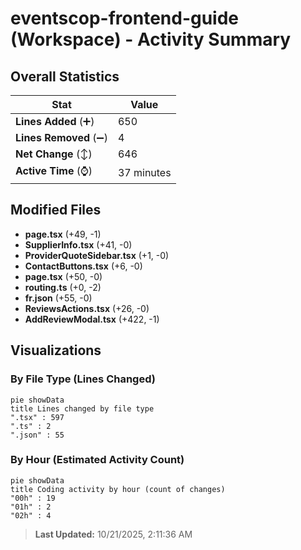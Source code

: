 # eventscop-frontend-guide (Workspace) - Activity Summary 

## Overall Statistics

| Stat                   | Value                                                             |
| ---------------------- | ----------------------------------------------------------------- |
| **Lines Added** (➕)   | 650                                          |
| **Lines Removed** (➖) | 4                                        |
| **Net Change** (↕)    | 646                |
| **Active Time** (⌚)   | 37 minutes |


## Modified Files
- **page.tsx** (+49, -1)
- **SupplierInfo.tsx** (+41, -0)
- **ProviderQuoteSidebar.tsx** (+1, -0)
- **ContactButtons.tsx** (+6, -0)
- **page.tsx** (+50, -0)
- **routing.ts** (+0, -2)
- **fr.json** (+55, -0)
- **ReviewsActions.tsx** (+26, -0)
- **AddReviewModal.tsx** (+422, -1)

## Visualizations

### By File Type (Lines Changed)

```mermaid
pie showData
title Lines changed by file type
".tsx" : 597
".ts" : 2
".json" : 55
```

### By Hour (Estimated Activity Count)

```mermaid
pie showData
title Coding activity by hour (count of changes)
"00h" : 19
"01h" : 2
"02h" : 4
```


> **Last Updated:** 10/21/2025, 2:11:36 AM